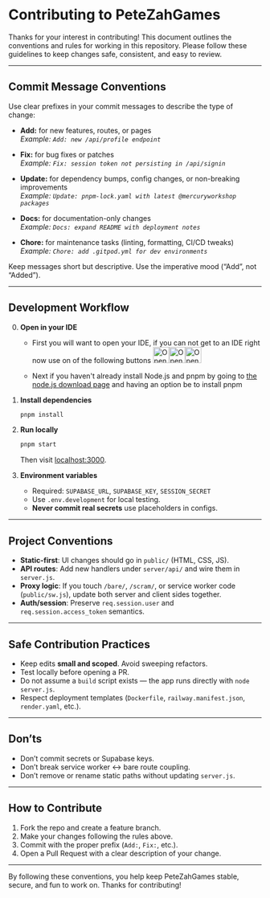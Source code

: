 # Contributing to PeteZahGames

Thanks for your interest in contributing!
This document outlines the conventions and rules for working in this repository. Please follow these guidelines to keep changes safe, consistent, and easy to review.

---

## Commit Message Conventions

Use clear prefixes in your commit messages to describe the type of change:

- **Add:** for new features, routes, or pages  
  _Example: `Add: new /api/profile endpoint`_

- **Fix:** for bug fixes or patches  
  _Example: `Fix: session token not persisting in /api/signin`_

- **Update:** for dependency bumps, config changes, or non-breaking improvements  
  _Example: `Update: pnpm-lock.yaml with latest @mercuryworkshop packages`_

- **Docs:** for documentation-only changes  
  _Example: `Docs: expand README with deployment notes`_

- **Chore:** for maintenance tasks (linting, formatting, CI/CD tweaks)  
  _Example: `Chore: add .gitpod.yml for dev environments`_

Keep messages short but descriptive. Use the imperative mood (“Add”, not “Added”).

---

## Development Workflow

0. **Open in your IDE**
   - First you will want to open your IDE, if you can not get to an IDE right now use on of the following buttons
<a href="https://codespaces.new/PeteZah-Games/petezahgames"><img src="https://github.com/codespaces/badge.svg" height="32" alt="Open in GitHub Codespaces"><a href="https://gitpod.io/#https://github.com/PeteZah-Games/petezahgames"><img src="https://gitpod.io/button/open-in-gitpod.svg" height="32" alt="Open in Gitpod"></a><a href="https://app.codeanywhere.com/#https://github.com/PeteZah-Games/petezahgames"><img src="https://codeanywhere.com/img/open-in-codeanywhere-btn.svg" height="32" alt="Open in Codenywhere"></a>

   - Next if you haven't already install Node.js and pnpm by going to [the node.js download page](https://nodejs.org/en/download) and having an option be to install pnpm

1. **Install dependencies**  

   ```bash
   pnpm install
   ```

2. **Run locally**  

   ```bash
   pnpm start
   ```

   Then visit [localhost:3000](https://localhost:3000).

3. **Environment variables**  

   - Required: `SUPABASE_URL`, `SUPABASE_KEY`, `SESSION_SECRET`  
   - Use `.env.development` for local testing.  
   - **Never commit real secrets** use placeholders in configs.

---

## Project Conventions

- **Static-first**: UI changes should go in `public/` (HTML, CSS, JS).  
- **API routes**: Add new handlers under `server/api/` and wire them in `server.js`.  
- **Proxy logic**: If you touch `/bare/`, `/scram/`, or service worker code (`public/sw.js`), update both server and client sides together.  
- **Auth/session**: Preserve `req.session.user` and `req.session.access_token` semantics.  

---

## Safe Contribution Practices

- Keep edits **small and scoped**. Avoid sweeping refactors.  
- Test locally before opening a PR.  
- Do not assume a `build` script exists — the app runs directly with `node server.js`.  
- Respect deployment templates (`Dockerfile`, `railway.manifest.json`, `render.yaml`, etc.).  

---

## Don’ts

- Don’t commit secrets or Supabase keys.  
- Don’t break service worker ↔ bare route coupling.  
- Don’t remove or rename static paths without updating `server.js`.  

---

## How to Contribute

1. Fork the repo and create a feature branch.  
2. Make your changes following the rules above.  
3. Commit with the proper prefix (`Add:`, `Fix:`, etc.).  
4. Open a Pull Request with a clear description of your change.  

---

By following these conventions, you help keep PeteZahGames stable, secure, and fun to work on. Thanks for contributing!
